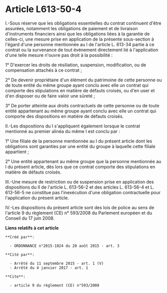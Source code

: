 # Article L613-50-4

I.-Sous réserve que les obligations essentielles du contrat continuent d'être assurées, notamment les obligations de paiement
et de livraison d'instruments financiers ainsi que les obligations liées à la garantie de celles-ci, une mesure prise en
application de la présente sous-section à l'égard d'une personne mentionnée au I de l'article L. 613-34 partie à ce contrat
ou la survenance de tout événement directement lié à l'application d'une telle mesure n'ouvre pas droit à la possibilité : 

1° D'exercer les droits de résiliation, suspension, modification, ou de compensation attachés à ce contrat ; 

2° De devenir propriétaire d'un élément du patrimoine de cette personne ou de toute entité du même groupe ayant conclu avec
elle un contrat qui comporte des stipulations en matière de défauts croisés, ou d'en user et d'en disposer ou de faire valoir
une sûreté ; 

3° De porter atteinte aux droits contractuels de cette personne ou de toute entité appartenant au même groupe ayant conclu
avec elle un contrat qui comporte des dispositions en matière de défauts croisés. 

II.-Les dispositions du I s'appliquent également lorsque le contrat mentionné au premier alinéa du même I est conclu par : 

1° Une filiale de la personne mentionnée au I du présent article dont les obligations sont garanties par une entité du groupe
à laquelle cette filiale appartient ; 

2° Une entité appartenant au même groupe que la personne mentionnée au I du présent article, dès lors que ce contrat comporte
des stipulations en matière de défauts croisés. 

III.-Une mesure de restriction ou de suspension prise en application des dispositions du II de l'article L. 613-56-2 et des
articles L. 613-56-4 et L. 613-56-5 ne constitue pas l'inexécution d'une obligation contractuelle pour l'application du
présent article. 

IV.-Les dispositions du présent article sont des lois de police au sens de l'article 9 du règlement (CE) n° 593/2008 du
Parlement européen et du Conseil du 17 juin 2008.

**Liens relatifs à cet article**

	**Créé par**:

	  - ORDONNANCE n°2015-1024 du 20 août 2015 - art. 3

	**Cité par**:

	  - Arrêté du 11 septembre 2015 - art. 1 (V)
	  - Arrêté du 4 janvier 2017 - art. 1

	**Cite**:

	  - article 9 du règlement (CE) n°593/2008
